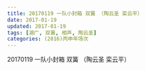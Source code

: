 ```yaml
---
title: 20170119 一队小封箱 双簧 （陶云圣 栾云平）
date: 2017-01-19
updated: 2017-01-19
tags: [湖广, 双簧, 相声, 陶云圣] 
categories: (2016)丙申年场次 
---
```

20170119 一队小封箱 双簧 （陶云圣 栾云平）
